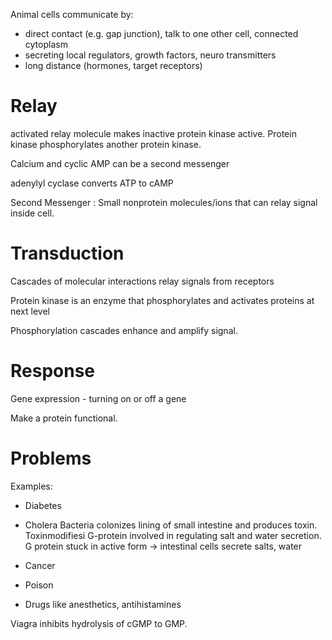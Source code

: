 Animal cells communicate by:

- direct contact (e.g. gap junction), talk to one other cell, connected cytoplasm
- secreting local regulators, growth factors, neuro transmitters
- long distance (hormones, target receptors)

# Relay

activated relay molecule makes inactive protein kinase active. Protein kinase phosphorylates another protein kinase. 

Calcium and cyclic AMP can be a second messenger

adenylyl cyclase converts ATP to cAMP

Second Messenger
  : Small nonprotein molecules/ions that can relay signal inside cell.

# Transduction

Cascades of molecular interactions relay signals from receptors

Protein kinase is an enzyme that phosphorylates and activates proteins at next level

Phosphorylation cascades enhance and amplify signal. 

# Response

Gene expression - turning on or off a gene

Make a protein functional.

# Problems

Examples:

- Diabetes
- Cholera
Bacteria colonizes lining of small intestine and produces toxin. Toxinmodifiesi G-protein involved in regulating salt and water secretion. G protein stuck in active form $\to$ intestinal cells secrete salts, water

- Cancer
- Poison
- Drugs like anesthetics, antihistamines


Viagra inhibits hydrolysis of cGMP to GMP.

